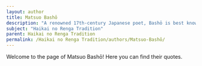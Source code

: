 ```yaml
---
layout: author
title: Matsuo Bashō
description: "A renowned 17th-century Japanese poet, Bashō is best known for his haiku but was also a master of haikai no renga. His works often reflect a deep connection to nature and the changing seasons."
subject: "Haikai no Renga Tradition"
parent: Haikai no Renga Tradition
permalink: /Haikai no Renga Tradition/authors/Matsuo-Bashō/
---
```


Welcome to the page of Matsuo Bashō! Here you can find their quotes.
